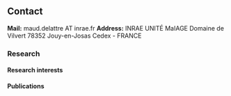 ## Contact

**Mail:** maud.delattre AT inrae.fr
**Address:**
INRAE UNITÉ MaIAGE
Domaine de Vilvert
78352 Jouy-en-Josas Cedex - FRANCE

### Research

#### Research interests

#### Publications

